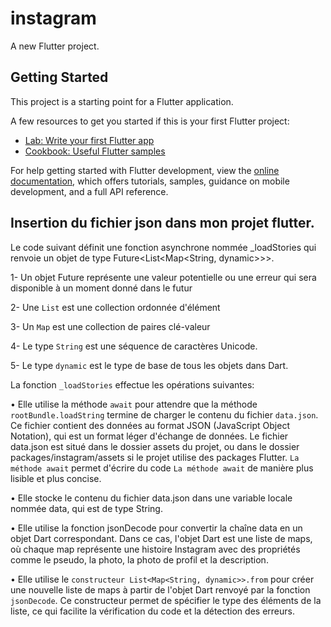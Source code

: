 # instagram

A new Flutter project.

## Getting Started

This project is a starting point for a Flutter application.

A few resources to get you started if this is your first Flutter project:

- [Lab: Write your first Flutter app](https://docs.flutter.dev/get-started/codelab)
- [Cookbook: Useful Flutter samples](https://docs.flutter.dev/cookbook)

For help getting started with Flutter development, view the
[online documentation](https://docs.flutter.dev/), which offers tutorials,
samples, guidance on mobile development, and a full API reference.


## Insertion du fichier json dans mon projet flutter.
Le code suivant définit une fonction asynchrone nommée _loadStories qui renvoie un objet de type Future<List<Map<String, dynamic>>>.

1- Un objet Future représente une valeur potentielle ou une erreur qui sera 
   disponible à un moment donné dans le futur
   
2- Une `List` est une collection ordonnée d'élément

3- Un `Map` est une collection de paires clé-valeur

4- Le type `String` est une séquence de caractères Unicode.

5- Le type `dynamic` est le type de base de tous les objets dans Dart.

La fonction `_loadStories` effectue les opérations suivantes: 

•  Elle utilise la méthode `await` pour attendre que la méthode `rootBundle.loadString` termine de charger le contenu du fichier `data.json`. Ce fichier contient des données au format JSON (JavaScript Object Notation), qui est un format léger d'échange de données. Le fichier data.json est situé dans le dossier assets du projet, ou dans le dossier packages/instagram/assets si le projet utilise des packages Flutter. `La méthode await` permet d'écrire du code `La méthode await` de manière plus lisible et plus concise.

•  Elle stocke le contenu du fichier data.json dans une variable locale nommée data, qui est de type String.

•  Elle utilise la fonction jsonDecode pour convertir la chaîne data en un objet Dart correspondant. Dans ce cas, l'objet Dart est une liste de maps, où chaque map représente une histoire Instagram avec des propriétés comme le pseudo, la photo, la photo de profil et la description.

•  Elle utilise le `constructeur List<Map<String, dynamic>>.from` pour créer une nouvelle liste de maps à partir de l'objet Dart renvoyé par la fonction `jsonDecode`. Ce constructeur permet de spécifier le type des éléments de la liste, ce qui facilite la vérification du code et la détection des erreurs.

